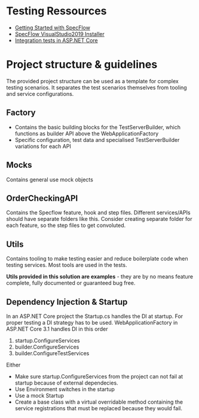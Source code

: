 # Testing Ressources

- [Getting Started with SpecFlow](https://specflow.org/getting-started/)
- [SpecFlow VisualStudio2019 Installer](https://marketplace.visualstudio.com/items?itemName=TechTalkSpecFlowTeam.SpecFlowForVisualStudio)
- [Integration tests in ASP.NET Core](https://docs.microsoft.com/en-us/aspnet/core/test/integration-tests?view=aspnetcore-3.0)

# Project structure & guidelines
The provided project structure can be used as a template for complex testing scenarios. It separates the test scenarios themselves from tooling and service configurations.
## Factory
- Contains the basic building blocks for the TestServerBuilder, which functions as builder API above the WebApplicationFactory 
- Specific configuration, test data and specialised TestServerBuilder variations for each API

 ## Mocks
Contains general use mock objects

## OrderCheckingAPI
Contains the Specflow feature, hook and step files. Different services/APIs should have separate folders like this. Consider creating separate folder for each feature, so the step files to get convoluted.


## Utils
Contains tooling to make testing easier and reduce boilerplate code when testing services. Most tools are used in the tests.

 **Utils provided in this solution are examples** - they are by no means feature complete, fully documented or guaranteed bug free. 


## Dependency Injection & Startup
In an ASP.NET Core project the Startup.cs handles the DI at startup. For proper testing a DI strategy has to be used. WebApplicationFactory in ASP.NET Core 3.1 handles DI in this order

1) startup.ConfigureServices
2) builder.ConfigureServices
3) builder.ConfigureTestServices

Either
- Make sure startup.ConfigureServices from the project can not fail at startup because of external dependecies.
- Use Environment switches in the startup
- Use a mock Startup
- Create a base class with a virtual overridable method containing the service registrations that must be replaced because they would fail.